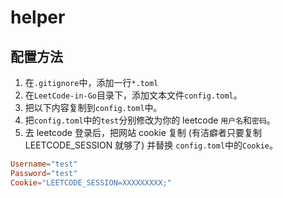 # helper

## 配置方法

1. 在`.gitignore`中，添加一行`*.toml`
1. 在`LeetCode-in-Go`目录下，添加文本文件`config.toml`。
1. 把以下内容复制到`config.toml`中。
1. 把`config.toml`中的`test`分别修改为你的 leetcode `用户名`和`密码`。
1. 去 leetcode 登录后，把网站 cookie 复制 (有洁癖者只要复制 LEETCODE_SESSION 就够了) 并替换 `config.toml`中的`Cookie`。

```toml
Username="test"
Password="test"
Cookie="LEETCODE_SESSION=XXXXXXXXX;"
```